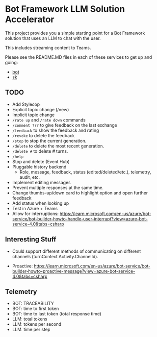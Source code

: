 # Bot Framework LLM Solution Accelerator

This project provides you a simple starting point for a Bot Framework solution that uses an LLM to chat with the user.

This includes streaming content to Teams.

Please see the README.MD files in each of these services to get up and going:

- [bot](./bot/README.md)
- [sk](./sk/README.md)

## TODO

- Add Stylecop
- Explicit topic change (/new)
- Implicit topic change
- `/rate up` and `/rate down` commands
- `/comment ???` to give feedback on the last exchange
- `/feedback` to show the feedback and rating
- `/revoke` to delete the feedback
- `/stop` to stop the current generation.
- `/delete` to delete the most recent generation.
- `/delete #` to delete # turns.
- `/help`
- Stop and delete (Event Hub)​
- Pluggable history backend​
  - Role, message, feedback, status (edited/deleted/etc.), telemetry, audit, etc.
- Implement editing messages
- Prevent multiple responses at the same time.
- Change thumbs-up/down card to highlight option and open further feedback
- Add status when looking up
- Test in Azure + Teams
- Allow for interruptions: <https://learn.microsoft.com/en-us/azure/bot-service/bot-builder-howto-handle-user-interrupt?view=azure-bot-service-4.0&tabs=csharp>

## Interesting Stuff

- Could support different methods of communicating on different channels (turnContext.Activity.ChannelId).

- Proactive: <https://learn.microsoft.com/en-us/azure/bot-service/bot-builder-howto-proactive-message?view=azure-bot-service-4.0&tabs=csharp>

## Telemetry

- BOT: TRACEABILITY
- BOT: time to first token
- BOT: time to last token (total response time)
- LLM: total tokens
- LLM: tokens per second
- LLM: time per step
